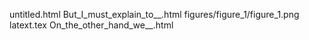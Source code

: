 untitled.html
But_I_must_explain_to__.html
figures/figure_1/figure_1.png
latext.tex
On_the_other_hand_we__.html
